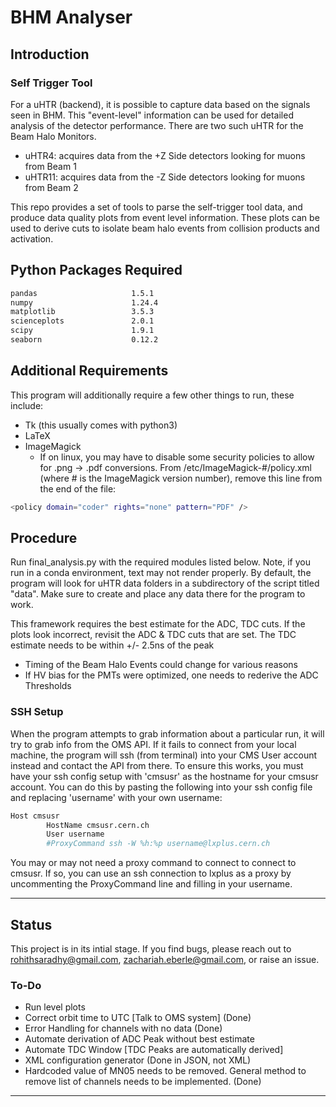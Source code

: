 # BHM Analyser
## Introduction
### Self Trigger Tool
For a uHTR (backend), it is possible to capture data based on the signals seen in BHM. This "event-level" information can be used for detailed analysis of the detector performance. There are two such uHTR for the Beam Halo Monitors.

- uHTR4: acquires data from the +Z Side detectors looking for muons from Beam 1
- uHTR11: acquires data from the -Z Side detectors looking for muons from Beam 2

This repo provides a set of tools to parse the self-trigger tool data, and produce data quality plots from event level information. These plots can be used to derive cuts to isolate beam halo events from collision products and activation.

## Python Packages Required
```bash
pandas                     1.5.1
numpy                      1.24.4
matplotlib                 3.5.3
scienceplots               2.0.1
scipy                      1.9.1
seaborn                    0.12.2
```

## Additional Requirements
This program will additionally require a few other things to run, these include:
- Tk (this usually comes with python3)
- LaTeX
- ImageMagick
  - If on linux, you may have to disable some security policies to allow for .png -> .pdf conversions. From /etc/ImageMagick-#/policy.xml (where # is the ImageMagick version number), remove this line from the end of the file:
```bash
<policy domain="coder" rights="none" pattern="PDF" />
```


## Procedure
Run final_analysis.py with the required modules listed below. Note, if you run in a conda environment, text may not render properly. By default, the program will look for uHTR data folders in a subdirectory of the script titled "data". Make sure to create and place any data there for the program to work.

This framework requires the best estimate for the ADC, TDC cuts.  If the plots look incorrect, revisit the ADC & TDC cuts that are set. The TDC estimate needs to be within +/- 2.5ns of the peak
- Timing of the Beam Halo Events could change for various reasons
- If HV bias for the PMTs were optimized, one needs to rederive the ADC Thresholds

### SSH Setup
When the program attempts to grab information about a particular run, it will try to grab info from the OMS API. If it fails to connect from your local machine, the program will ssh (from terminal) into your CMS User account instead and contact the API from there. To ensure this works, you must have your ssh config setup with 'cmsusr' as the hostname for your cmsusr account. You can do this by pasting the following into your ssh config file and replacing 'username' with your own username:
```bash
Host cmsusr
        HostName cmsusr.cern.ch
        User username
        #ProxyCommand ssh -W %h:%p username@lxplus.cern.ch
```
You may or may not need a proxy command to connect to connect to cmsusr. If so, you can use an ssh connection to lxplus as a proxy by uncommenting the ProxyCommand line and filling in your username.

---
## Status
This project is in its intial stage. If you find bugs, please reach out to rohithsaradhy@gmail.com, zachariah.eberle@gmail.com, or raise an issue.

### To-Do
- Run level plots
- Correct orbit time to UTC [Talk to OMS system] (Done)
- Error Handling for channels with no data (Done)
- Automate derivation of ADC Peak without best estimate
- Automate TDC Window [TDC Peaks are automatically derived]
- XML configuration generator (Done in JSON, not XML)
- Hardcoded value of MN05 needs to be removed. General method to remove list of channels needs to be implemented. (Done)
---
